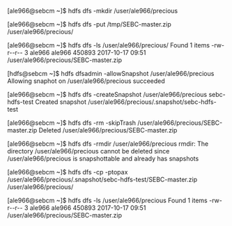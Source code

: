 [ale966@sebcm ~]$ hdfs dfs -mkdir /user/ale966/precious

[ale966@sebcm ~]$ hdfs dfs -put /tmp/SEBC-master.zip /user/ale966/precious/

[ale966@sebcm ~]$ hdfs dfs -ls /user/ale966/precious/
Found 1 items
-rw-r--r--   3 ale966 ale966     450893 2017-10-17 09:51 /user/ale966/precious/SEBC-master.zip


[hdfs@sebcm ~]$ hdfs dfsadmin -allowSnapshot /user/ale966/precious
Allowing snaphot on /user/ale966/precious succeeded


[ale966@sebcm ~]$ hdfs dfs -createSnapshot /user/ale966/precious sebc-hdfs-test
Created snapshot /user/ale966/precious/.snapshot/sebc-hdfs-test


[ale966@sebcm ~]$ hdfs dfs -rm -skipTrash /user/ale966/precious/SEBC-master.zip
Deleted /user/ale966/precious/SEBC-master.zip

[ale966@sebcm ~]$ hdfs dfs -rmdir /user/ale966/precious
rmdir: The directory /user/ale966/precious cannot be deleted since /user/ale966/precious is snapshottable and already has snapshots

[ale966@sebcm ~]$ hdfs dfs -cp -ptopax /user/ale966/precious/.snapshot/sebc-hdfs-test/SEBC-master.zip /user/ale966/precious/


[ale966@sebcm ~]$ hdfs dfs -ls /user/ale966/precious
Found 1 items
-rw-r--r--   3 ale966 ale966     450893 2017-10-17 09:51 /user/ale966/precious/SEBC-master.zip

